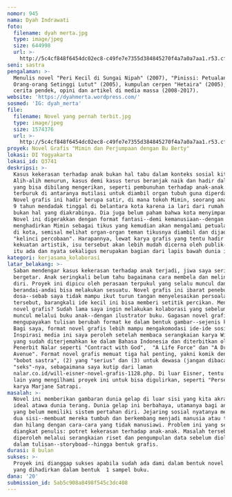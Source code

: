 ```yaml
---
nomor: 945
nama: Dyah Indrawati
foto:
  filename: dyah merta.jpg
  type: image/jpeg
  size: 644998
  url: >-
    http://5c4cf848f6454dc02ec8-c49fe7e7355d384845270f4a7a0a7aa1.r53.cf2.rackcdn.com/e9df852f-9699-496b-b170-b2f85527e5dd/dyah%20merta.jpg
seni: sastra
pengalaman: >-
  Menulis novel "Peri Kecil di Sungai Nipah" (2007), "Pinissi: Petualangan
  Orang-orang Setinggi Lutut" (2005), kumpulan cerpen "Hetaira" (2005), menulis
  cerita pendek, opini dan artikel di media massa (2008-2017).
website: 'https://dyahmerta.wordpress.com/'
sosmed: 'IG: dyah_merta'
file:
  filename: Novel yang pernah terbit.jpg
  type: image/jpeg
  size: 1574376
  url: >-
    http://5c4cf848f6454dc02ec8-c49fe7e7355d384845270f4a7a0a7aa1.r53.cf2.rackcdn.com/b9b59eb3-5675-4ce2-b06a-7b493fd4e1aa/Novel%20yang%20pernah%20terbit.jpg
proyek: Novel Grafis "Mimin dan Perjumpaan dengan Bu Berty"
lokasi: DI Yogyakarta
lokasi_id: Q3741
deskripsi: >-
  Kasus kekerasan terhadap anak bukan hal tabu dalam konteks sosial kita.
  Alih-alih menurun, kasus demi kasus terus beranjak naik dan hadir dalam skala
  yang bisa dibilang mengerikan, seperti pembunuhan terhadap anak-anak. Yang
  terburuk di antaranya mutilasi untuk diambil organ tubuh guna diperdagangkan.
  Novel grafis ini hadir berupa satir, di mana tokoh Mimin, seorang anak berumur
  9 tahun mendadak tinggal di belantara kota karena ia lari dari rumah. Kota
  bukan hal yang diakrabinya. Dia juga belum paham bahwa kota menyimpan bahaya.
  Novel ini digerakkan dengan format fantasi--demi kemanusiaan--dengan
  menghadirkan Mimin sebagai tikus yang kemudian akan mengalami petualangannya
  di kota, semisal melihat organ-organ teman tikusnya diambil dan dijadikan
  "kelinci percobaan". Harapannya, lewat karya grafis yang tentu hadir dengan
  kekuatan artistik, isu tersebut akan lebih mudah dicerna oleh publik--bahwa
  itu ada dan nyata sekaligus merupakan bagian dari lapis bawah dunia ideal.
kategori: kerjasama_kolaborasi
latar_belakang: >-
  Saban mendengar kasus kekerasan terhadap anak terjadi, jiwa saya sering
  bergetar. Anak seringkali belum tahu bagaimana cara membela dan melindungi
  diri. Proyek ini dipicu oleh perasaan terpukul yang selalu muncul dan
  berandai-andai bisa melakukan sesuatu. Novel grafis ini ibarat penebusan
  dosa--sebab saya tidak mampu ikut turun tangan menyelesaikan persoalan
  tersebut, barangkali ide kecil ini bisa memberi setitik percikan. Mengapa
  novel grafis? Sudah lama saya ingin melakukan kolaborasi yang sebelumnya hanya
  muncul melalui buku anak--dengan ilustrator buku. Gagasan novel grafis adalah
  mengupayakan tulisan berubah format ke dalam bentuk gambar--sejenis komik.
  Bagi saya, format novel grafis lebih mampu mengakomodasi ide-ide sosial.
  Inspirasi media ini saya peroleh setelah membaca serangkaian karya Will Eisner
  yang sudah diterjemahkan ke dalam Bahasa Indonesia dan diterbitkan oleh
  Penerbit Nalar seperti "Contract with God",  "A Life Force" dan "A Dropsie
  Avenue". Format novel grafis memuat tiga hal penting, yakni komik dengan (1)
  "bobot sastra", (2) yang "serius" dan (3) untuk dewasa (jangan dibaca: ada
  "seks"-nya, sebagaimana saya kutip dari laman
  nalar.co.id/will-eisner-novel-grafis-1128.php. Di luar Eisner, tentu ada karya
  lain yang mengilhami proyek ini untuk bisa digulirkan, seperti "Persepolis"
  karya Marjane Satrapi. 
masalah: >-
  Novel ini memberikan gambaran dunia gelap di luar sisi yang kita akrabi--dunia
  ideal atawa dunia terang. Dunia gelap ini berbahaya, utamanya bagi anak-anak
  yang belum memiliki sistem pertahan diri. Jejaring sosial nyatanya menyimpan
  dua sisi--membuat mereka tumbuh dan berkembang menjadi manusia atau terlindas
  dan hilang dengan cara-cara yang tidak manusiawi. Problem ini yang sengaja
  diangkat penulis: potret kekerasan terhadap anak-anak. Masalah tersebut
  diperoleh melalui serangkaian riset dan pengumpulan data sebelum diolah ke
  dalam tulisan--storyboad--hingga bentuk grafis.
durasi: 8 bulan
sukses: >-
  Proyek ini dianggap sukses apabila sudah ada dami dalam bentuk novel grafis
  yang dihadirkan dalam bentuk  1 sampel buku.
dana: '20'
submission_id: 5ab5c908a8498f545c3dc408
---
```

